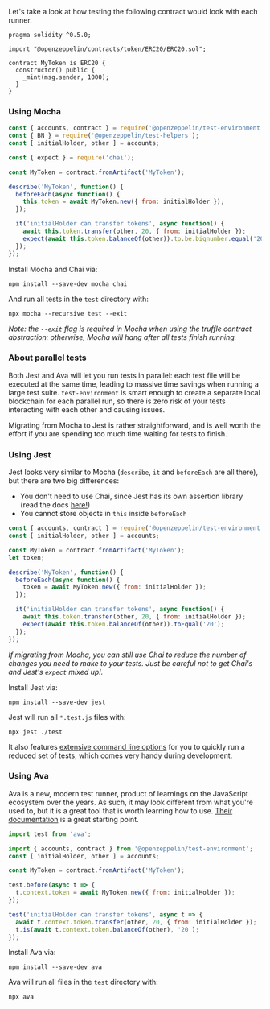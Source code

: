 Let's take a look at how testing the following contract would look with each runner.

```solidity
pragma solidity ^0.5.0;

import "@openzeppelin/contracts/token/ERC20/ERC20.sol";

contract MyToken is ERC20 {
  constructor() public {
    _mint(msg.sender, 1000);
  }
}
```

### Using Mocha

```javascript
const { accounts, contract } = require('@openzeppelin/test-environment');
const { BN } = require('@openzeppelin/test-helpers');
const [ initialHolder, other ] = accounts;

const { expect } = require('chai');

const MyToken = contract.fromArtifact('MyToken');

describe('MyToken', function() {
  beforeEach(async function() {
    this.token = await MyToken.new({ from: initialHolder });
  });

  it('initialHolder can transfer tokens', async function() {
    await this.token.transfer(other, 20, { from: initialHolder });
    expect(await this.token.balanceOf(other)).to.be.bignumber.equal('20');
  });
});
```

Install Mocha and Chai via:

```
npm install --save-dev mocha chai
```

And run all tests in the `test` directory with:

```
npx mocha --recursive test --exit
```

_Note: the `--exit` flag is required in Mocha when using the truffle contract abstraction: otherwise, Mocha will hang after all tests finish running._

### About parallel tests

Both Jest and Ava will let you run tests in parallel: each test file will be executed at the same time, leading to massive time savings when running a large test suite. `test-environment` is smart enough to create a separate local blockchain for each parallel run, so there is zero risk of your tests interacting with each other and causing issues.

Migrating from Mocha to Jest is rather straightforward, and is well worth the effort if you are spending too much time waiting for tests to finish.

### Using Jest

Jest looks very similar to Mocha (`describe`, `it` and `beforeEach` are all there), but there are two big differences:
 * You don't need to use Chai, since Jest has its own assertion library (read the docs [here!](https://jestjs.io/docs/en/using-matchers))
 * You cannot store objects in `this` inside `beforeEach`

```javascript
const { accounts, contract } = require('@openzeppelin/test-environment');
const [ initialHolder, other ] = accounts;

const MyToken = contract.fromArtifact('MyToken');
let token;

describe('MyToken', function() {
  beforeEach(async function() {
    token = await MyToken.new({ from: initialHolder });
  });

  it('initialHolder can transfer tokens', async function() {
    await this.token.transfer(other, 20, { from: initialHolder });
    expect(await this.token.balanceOf(other)).toEqual('20');
  });
});
```

_If migrating from Mocha, you can still use Chai to reduce the number of changes you need to make to your tests. Just be careful not to get Chai's and Jest's `expect` mixed up!._

Install Jest via:

```
npm install --save-dev jest
```

Jest will run all `*.test.js` files with:

```
npx jest ./test
```

It also features [extensive command line options](https://jestjs.io/docs/en/cli) for you to quickly run a reduced set of tests, which comes very handy during development.

### Using Ava

Ava is a new, modern test runner, product of learnings on the JavaScript ecosystem over the years. As such, it may look different from what you're used to, but it is a great tool that is worth learning how to use. [Their documentation](https://github.com/avajs/ava/blob/master/docs/01-writing-tests.md) is a great starting point.

```javascript
import test from 'ava';

import { accounts, contract } from '@openzeppelin/test-environment';
const [ initialHolder, other ] = accounts;

const MyToken = contract.fromArtifact('MyToken');

test.before(async t => {
  t.context.token = await MyToken.new({ from: initialHolder });
});

test('initialHolder can transfer tokens', async t => {
  await t.context.token.transfer(other, 20, { from: initialHolder });
  t.is(await t.context.token.balanceOf(other), '20');
});
```

Install Ava via:

```
npm install --save-dev ava
```

Ava will run all files in the `test` directory with:

```
npx ava
```

